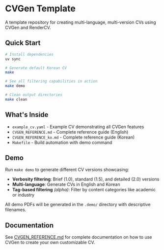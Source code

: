 # CVGen Template

A template repository for creating multi-language, multi-version CVs using CVGen and RenderCV.

## Quick Start

```bash
# Install dependencies
uv sync

# Generate default Korean CV
make

# See all filtering capabilities in action
make demo

# Clean output directories
make clean
```

## What's Inside

- `example_cv.yaml` - Example CV demonstrating all CVGen features
- `CVGEN_REFERENCE.md` - Complete reference guide (English)
- `CVGEN_REFERENCE_ko.md` - Complete reference guide (Korean)
- `Makefile` - Build automation with demo command

## Demo

Run `make demo` to generate different CV versions showcasing:
- **Verbosity filtering**: Brief (1.0), standard (1.5), and detailed (2.0) versions
- **Multi-language**: Generate CVs in English and Korean
- **Tag-based filtering** _(alpha)_: Filter by content categories like academic or industry

All demo PDFs will be generated in the `.demo/` directory with descriptive filenames.

## Documentation

See [CVGEN_REFERENCE.md](CVGEN_REFERENCE.md) for complete documentation on how to use CVGen to create your own customizable CV.
